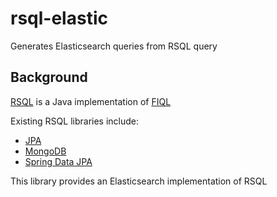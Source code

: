 # rsql-elastic

Generates Elasticsearch queries from RSQL query

## Background
[RSQL](https://github.com/jirutka/rsql-parser) is a Java implementation of [FIQL](https://fiql-parser.readthedocs.io/en/stable/)

Existing RSQL libraries include:
- [JPA](https://github.com/tennaito/rsql-jpa)
- [MongoDB](https://github.com/tennaito/rsql-jpa)
- [Spring Data JPA](https://github.com/perplexhub/rsql-jpa-specification)

This library provides an Elasticsearch implementation of RSQL